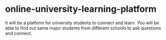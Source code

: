 # online-university-learning-platform
It will be a platform for university students to connect and learn. You will be able to find out same major students from different schools to ask questions and connect. 

